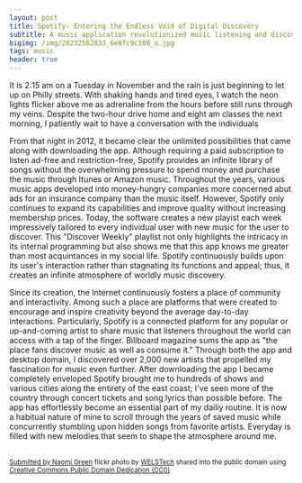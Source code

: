 ```yaml
---
layout: post
title: Spotify- Entering the Endless Void of Digital Discovery
subtitle: A music application revolutionized music listening and discovery
bigimg: /img/28232562833_6e8fc9c108_o.jpg
tags: music
header: true
---
```

It is 2:15 am on a Tuesday in November and the rain is just beginning to let up on Philly streets. With shaking hands and tired eyes, I watch the neon lights flicker above me as adrenaline from the hours before still runs through my veins. Despite the two-hour drive home and eight am classes the next morning, I patiently wait to have a conversation with the individuals 

From that night in 2012, it became clear the unlimited possibilities that came along with downloading the app. Although requiring a paid subscription to listen ad-free and restriction-free, Spotify provides an infinite library of songs without the overwhelming pressure to spend money and purchase the music through Itunes or Amazon music. Throughout the years, various music apps developed into money-hungry companies more concerned abut ads for an insurance company than the music itself. However, Spotify only continues to expand its capabilities and improve quality without increasing membership prices. Today, the software creates a new playist each week impressively tailored to every individual user with new music for the user to discover. This "Discover Weekly" playlist not only highlights the intricacy in its internal programming but also shows me that this app knows me greater than most acquintances in my social life. Spotify continuously builds upon its user's interaction rather than stagnating its functions and appeal; thus, it creates an infinite atmosphere of worldly music discovery. 

Since its creation, the Internet continuously fosters a place of community and interactivity. Among such a place are platforms that were created to encourage and inspire creativity beyond the average day-to-day interactions. Particularly, Spotify is a connected platform for any popular or up-and-coming artist to share music that listeners throughout the world can access with a tap of the finger. Billboard magazine sums the app as "the place fans discover music as well as consume it." Through both the app and desktop domain, I discovered over 2,000 new artists that propelled my fascination for music even further. After downloading the app I became completely enveloped Spotify brought me to hundreds of shows and various cities along the entirety of the east coast; I've seen more of the country through concert tickets and song lyrics than possible before. The app has effortlessly become an essential part of my dailiy routine. It is now a habitual nature of mine to scroll through the years of saved music while concurrently stumbling upon hidden songs from favorite artists. Everyday is filled with new melodies that seem to shape the atmosphere around me.



<a title="Submitted by Naomi Green"  src="https://farm9.static.flickr.com/8872/28232562833_e7a53f57a8.jpg" /></a><br /><small><a title="Submitted by Naomi Green" href="https://flickr.com/photos/90468817@N05/28232562833">Submitted by Naomi Green</a> flickr photo by <a href="https://flickr.com/people/90468817@N05">WELSTech</a> shared into the public domain using <a href="https://creativecommons.org/publicdomain/zero/1.0/">Creative Commons Public Domain Dedication (CC0)</a> </small>
